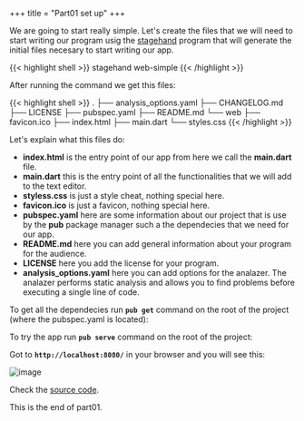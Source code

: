 +++
title = "Part01 set up"
+++

We are going to start really simple. Let's create the files that we will need to start writing our program usig
the [stagehand](http://stagehand.pub/) program that will generate the initial files necesary to start writing our app.

{{< highlight shell >}}
stagehand web-simple
{{< /highlight >}}

After running the command we get this files:

{{< highlight shell >}}
.
├── analysis_options.yaml
├── CHANGELOG.md
├── LICENSE
├── pubspec.yaml
├── README.md
└── web
    ├── favicon.ico
    ├── index.html
    ├── main.dart
    └── styles.css
{{< /highlight >}}

Let's explain what this files do:

- **index.html** is the entry point of our app from here we call the **main.dart** file.
- **main.dart** this is the entry point of all the functionalities that we will add to the text editor.
- **styless.css** is just a style cheat, nothing special here.
- **favicon.ico** is just a favicon, nothing special here.
- **pubspec.yaml** here are some information about our project that is use by the **pub** package manager
such a the dependecies that we need for our app.
- **README.md** here you can add general information about your program for the audience.
- **LICENSE** here you add the license for your program.
- **analysis_options.yaml** here you can add options for the analazer. The analazer performs static analysis and
allows you to find problems before executing a single line of code.

To get all the dependecies run **`pub get`** command on the root of the project (where the pubspec.yaml is located):

To try the app run **`pub serve`** command on the root of the project:

Got to **`http://localhost:8080/`** in your browser and you will see this:

![image](../../../img/text-editor-dart-part01.jpg)

Check the [source code](https://github.com/ram535/text-editor-dart/tree/master/part01).

This is the end of part01.
